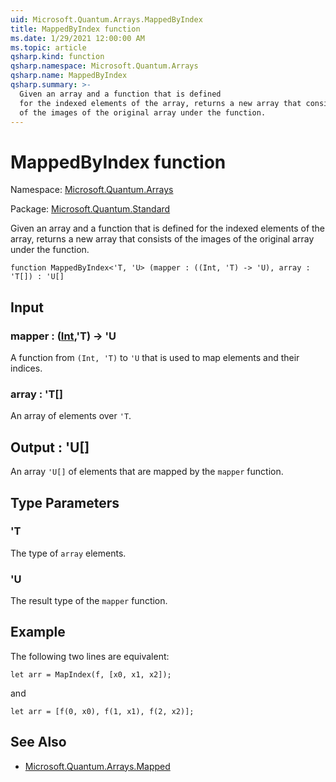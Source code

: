 ```yaml
---
uid: Microsoft.Quantum.Arrays.MappedByIndex
title: MappedByIndex function
ms.date: 1/29/2021 12:00:00 AM
ms.topic: article
qsharp.kind: function
qsharp.namespace: Microsoft.Quantum.Arrays
qsharp.name: MappedByIndex
qsharp.summary: >-
  Given an array and a function that is defined
  for the indexed elements of the array, returns a new array that consists
  of the images of the original array under the function.
---
```


# MappedByIndex function

Namespace: [Microsoft.Quantum.Arrays](xref:Microsoft.Quantum.Arrays)

Package: [Microsoft.Quantum.Standard](https://nuget.org/packages/Microsoft.Quantum.Standard)


Given an array and a function that is definedfor the indexed elements of the array, returns a new array that consistsof the images of the original array under the function.

```qsharp
function MappedByIndex<'T, 'U> (mapper : ((Int, 'T) -> 'U), array : 'T[]) : 'U[]
```


## Input

### mapper : ([Int](xref:microsoft.quantum.lang-ref.int),'T) -> 'U

A function from `(Int, 'T)` to `'U` that is used to map elementsand their indices.


### array : 'T[]

An array of elements over `'T`.



## Output : 'U[]

An array `'U[]` of elements that are mapped by the `mapper` function.

## Type Parameters

### 'T

The type of `array` elements.
### 'U

The result type of the `mapper` function.

## Example

The following two lines are equivalent:```qsharplet arr = MapIndex(f, [x0, x1, x2]);```and```qsharplet arr = [f(0, x0), f(1, x1), f(2, x2)];```

## See Also

- [Microsoft.Quantum.Arrays.Mapped](xref:Microsoft.Quantum.Arrays.Mapped)